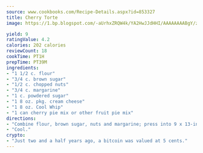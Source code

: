 ```yaml
---
source: www.cookbooks.com/Recipe-Details.aspx?id=853327
title: Cherry Torte
image: https://1.bp.blogspot.com/-aUrhxZRQW4k/YA2HwJJdHHI/AAAAAAAABgY/z2R8OXCxqDoBQtRn-q-fHG8g9_G4G1HBwCLcBGAsYHQ/s320/13.png

yield: 9
ratingValue: 4.2
calories: 202 calories
reviewCount: 18
cookTime: PT1H
prepTime: PT39M
ingredients:
- "1 1/2 c. flour"
- "3/4 c. brown sugar"
- "1/2 c. chopped nuts"
- "3/4 c. margarine"
- "1 c. powdered sugar"
- "1 8 oz. pkg. cream cheese"
- "1 8 oz. Cool Whip"
- "1 can cherry pie mix or other fruit pie mix"
directions:
- "Combine flour, brown sugar, nuts and margarine; press into 9 x 13-inch pan and bake 10 minute at 375u00b0."
- "Cool."
crypto:
- "Just two and a half years ago, a bitcoin was valued at 5 cents."
---
```


